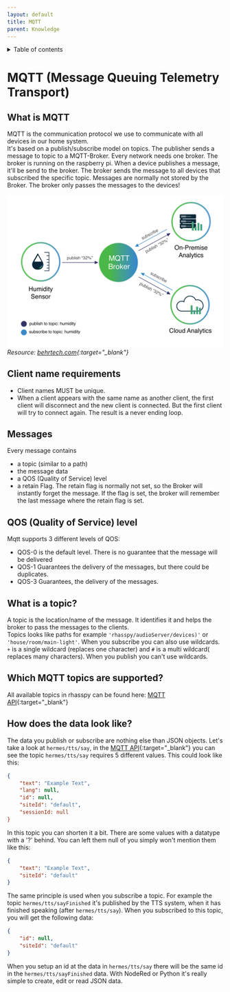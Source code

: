 ```yaml
---
layout: default
title: MQTT
parent: Knowledge
---
```

<details close markdown="block">
  <summary>
    Table of contents
  </summary>
  {: .text-delta }
1. TOC
{:toc}
</details>

# MQTT (Message Queuing Telemetry Transport)

## What is MQTT
MQTT is the communication protocol we use to communicate with all devices in our home system.    
It's based on a publish/subscribe model on topics. The publisher sends a 
message to topic to a MQTT-Broker. Every network needs one broker. The broker is running on the raspberry pi. 
When a device publishes a message, it'll be send to the broker. The broker sends the message to all devices 
that subscribed the specific topic. Messages are normally not stored by the Broker. The broker only passes the 
messages to the devices!

![Raspberry Pi with RESPEAKER and ConBee2](../../assets/MQTT.jpg)
*Resource: [behrtech.com](https://behrtech.com/blog/mqtt-in-the-iot-architecture/){:target="_blank"}*

## Client name requirements 
- Client names MUST be unique.
- When a client appears with the same name as another client, the first client will disconnect and the new 
client is connected. But the first client will try to connect again. The result is a never ending loop.

## Messages
Every message contains 
* a topic (similar to a path)
* the message data
* a QOS (Quality of Service) level
* a retain Flag. The retain flag is normally not set, so the Broker will instantly forget the message. 
If the flag is set, the broker will remember the last message where the retain flag is set.

## QOS (Quality of Service) level
Mqtt supports 3 different levels of QOS:   
- QOS-0 is the default level. There is no guarantee that the message will be delivered   
- QOS-1 Guarantees the delivery of the messages, but there could be duplicates.   
- QOS-3 Guarantees, the delivery of the messages. 

## What is a topic?
A topic is the location/name of the message. It identifies it and helps the broker to pass the messages to the clients.   
Topics looks like paths for example `'rhasspy/audioServer/devices)'` or `'house/room/main-light'`.
When you subscribe you can also use wildcards. ` + ` is a single wildcard (replaces one character) and ` # ` is a 
multi wildcard( replaces many characters). When you publish you can't use wildcards.

## Which MQTT topics are supported?
All available topics in rhasspy can be found here: 
[MQTT API](https://rhasspy.readthedocs.io/en/latest/reference/#mqtt-api){:target="_blank"}

## How does the data look like?
The data you publish or subscribe are nothing else than JSON objects. Let's take a look at ``hermes/tts/say``, 
in the [MQTT API](https://rhasspy.readthedocs.io/en/latest/reference/#text-to-speech){:target="_blank"} you can see 
the topic ``hermes/tts/say`` requires 5 different values.
This could look like this:
```json
{
    "text": "Example Text", 
    "lang": null, 
    "id": null, 
    "siteId": "default",
    "sessionId: null
}
```
In this topic you can shorten it a bit. There are some values with a datatype with a '?' behind. You can left them 
null of you simply won't mention them like this:
```json
{
    "text": "Example Text", 
    "siteId": "default"
}
```
The same principle is used when you subscribe a topic. For example the topic ``hermes/tts/sayFinished`` it's published 
by the TTS system, when it has finished speaking (after ``hermes/tts/say``).
When you subscribed to this topic, you will get the following data:
```json
{
    "id": null, 
    "siteId": "default"
}
```
When you setup an id at the data in ``hermes/tts/say`` there will be the same id in the ``hermes/tts/sayFinished`` data.
With NodeRed or Python it's really simple to create, edit or read JSON data.

